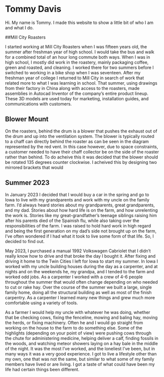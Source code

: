 # Tommy Davis

Hi. My name is Tommy. I made this website to show a little bit of who I am and what I do.

##Mill City Roasters

I started working at Mill City Roasters when I was fifteen years old, the summer after freshman year of high school. I would take the bus and walk for a combined total of an hour long commute both ways. When I was in high school, I mostly did work in the roastery, mainly packaging coffee, green and roasted, and cleaning. I worked there for two summers before I switched to working in a bike shop when I was seventeen. After my freshman year of college I returned to Mill City in search of work that related more to what I was learning in school. That summer, using drawings from their factory in China along with access to the roasters, made assemblies in Autocad Inventor of the company’s entire product lineup. These 3D models are used today for marketing, installation guides, and communications with customers.

## Blower Mount

On the roasters, behind the drum is a blower that pushes the exhaust out of the drum and up into the ventilation system. The blower is typically routed to a chaff can directly behind the roaster as can be seen in the diagram represented by the red vent. In this case however, due to space constraints, a customer needed to have their chaff collector be on the side of the roaster rather than behind. To do acheive this it was decided that the blower should be rotated 135 degrees counter clockwise. I acheived this by designing two mirrored brackets that would

## Summer 2023

In January 2023 I decided that I would buy a car in the spring and go to Iowa to live with my grandparents and work with my uncle on the family farm. I’d always heard stories about my grandparents, great grandparents, and my dad. Stories about how hard life is on the farm, and how unrelenting the work is. Stories like my great-grandfather’s teenage siblings raising him after his parents died of the Spainish flu, while also taking over the responsibilities of the farm. I was raised to hold hard work in high regard and being the first generation on my dad’s side not brought up on the farm, I’ve often wondered if I had what it took to live some form of that life. So, I decided to find out.

May 2023, I purchased a manual 1992 Volkswagen Cabriolet that I didn’t really know how to drive and that broke the day I bought it. After fixing and driving it home to the Twin Cities I left for Iowa to start my summer. In Iowa I worked with my uncle building houses during the day as a carpenter, and at nights and on the weekends he, my grandpa, and I tended to the farm and worked odd jobs. As a carpenter I worked with a crew of 4-6 people throughout the summer that would often change depending on who needed to cut or rake hay. Over the course of the summer we built a large, single family home, doing all the structural building as well as most of the finish carpentry. As a carpenter I learned many new things and grew much more comfortable using a variety of tools.

As a farmer I would help my uncle with whatever he was doing, whether that be checking cows, fixing the fenceline, mowing and baling hay, moving the herds, or fixing machinery. Often he and I would go straight from working on the house to the farm to do something else. Some of the highlights (depending on your point of view) were pushing cows through the chute for administering medicine, helping deliver a calf, finding fossils in the woods, and watching meteor showers laying on a hay bale in the middle of the night. It was the most I’ve worked, and the loneliest I’ve been, but in many ways it was a very good experience. I got to live a lifestyle other than my own, one that was not the same, but similar to what some of my family members have lived or are living. I got a taste of what could have been my life had certain things been different.

